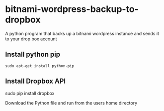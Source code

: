 # bitnami-wordpress-backup-to-dropbox
A python program that backs up a bitnami wordpress instance and sends it to your drop box account

## Install python pip
```
sudo apt-get install python-pip
```
## Install Dropbox API
sudo pip install dropbox

Download the Python file and run from the users home directory
